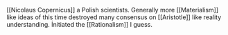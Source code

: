 [[Nicolaus Copernicus]] a Polish scientists.
Generally more [[Materialism]] like ideas of this time destroyed many consensus on [[Aristotle]] like reality understanding.
İnitiated the [[Rationalism]] I guess.